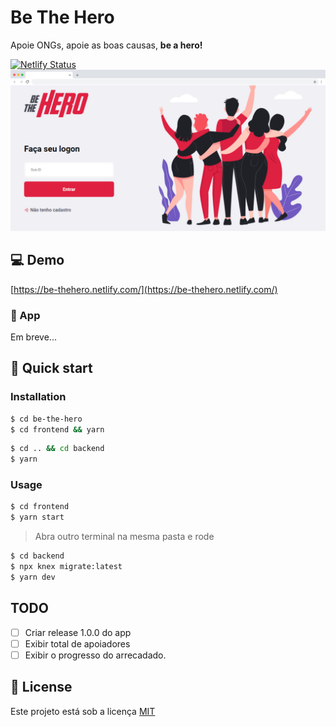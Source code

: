 # Be The Hero

Apoie ONGs, apoie as boas causas, **be a hero!**

[![Netlify Status](https://api.netlify.com/api/v1/badges/706e3f48-310b-4f58-aa3f-d62b4951547d/deploy-status)](https://app.netlify.com/sites/be-thehero/deploys)
![alt Mockup frontend](.github/mockup.png)

## 💻 Demo

[https://be-thehero.netlify.com/](https://be-thehero.netlify.com/)

### 📱 App

Em breve...

## 🚀 Quick start

### Installation

```bash
$ cd be-the-hero
$ cd frontend && yarn
```

```bash
$ cd .. && cd backend
$ yarn
```

### Usage

```bash
$ cd frontend
$ yarn start
```

> Abra outro terminal na mesma pasta e rode

```bash
$ cd backend
$ npx knex migrate:latest
$ yarn dev
```

## TODO

- [ ] Criar release 1.0.0 do app
- [ ] Exibir total de apoiadores
- [ ] Exibir o progresso do arrecadado.

## 📝 License

Este projeto está sob a licença [MIT](https://github.com/jeferson-sb/be-the-hero/blob/master/LICENSE.md)
